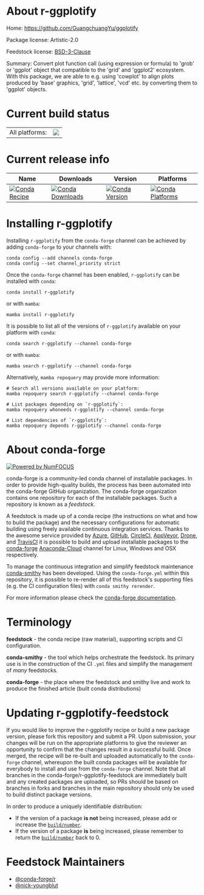 About r-ggplotify
=================

Home: https://github.com/GuangchuangYu/ggplotify

Package license: Artistic-2.0

Feedstock license: [BSD-3-Clause](https://github.com/conda-forge/r-ggplotify-feedstock/blob/main/LICENSE.txt)

Summary: Convert plot function call (using expression or formula) to 'grob' or 'ggplot' object that compatible to the 'grid' and 'ggplot2' ecosystem. With this package, we are able to e.g. using 'cowplot' to align plots produced by 'base' graphics, 'grid', 'lattice', 'vcd' etc. by converting them to 'ggplot' objects.

Current build status
====================


<table><tr><td>All platforms:</td>
    <td>
      <a href="https://dev.azure.com/conda-forge/feedstock-builds/_build/latest?definitionId=3398&branchName=main">
        <img src="https://dev.azure.com/conda-forge/feedstock-builds/_apis/build/status/r-ggplotify-feedstock?branchName=main">
      </a>
    </td>
  </tr>
</table>

Current release info
====================

| Name | Downloads | Version | Platforms |
| --- | --- | --- | --- |
| [![Conda Recipe](https://img.shields.io/badge/recipe-r--ggplotify-green.svg)](https://anaconda.org/conda-forge/r-ggplotify) | [![Conda Downloads](https://img.shields.io/conda/dn/conda-forge/r-ggplotify.svg)](https://anaconda.org/conda-forge/r-ggplotify) | [![Conda Version](https://img.shields.io/conda/vn/conda-forge/r-ggplotify.svg)](https://anaconda.org/conda-forge/r-ggplotify) | [![Conda Platforms](https://img.shields.io/conda/pn/conda-forge/r-ggplotify.svg)](https://anaconda.org/conda-forge/r-ggplotify) |

Installing r-ggplotify
======================

Installing `r-ggplotify` from the `conda-forge` channel can be achieved by adding `conda-forge` to your channels with:

```
conda config --add channels conda-forge
conda config --set channel_priority strict
```

Once the `conda-forge` channel has been enabled, `r-ggplotify` can be installed with `conda`:

```
conda install r-ggplotify
```

or with `mamba`:

```
mamba install r-ggplotify
```

It is possible to list all of the versions of `r-ggplotify` available on your platform with `conda`:

```
conda search r-ggplotify --channel conda-forge
```

or with `mamba`:

```
mamba search r-ggplotify --channel conda-forge
```

Alternatively, `mamba repoquery` may provide more information:

```
# Search all versions available on your platform:
mamba repoquery search r-ggplotify --channel conda-forge

# List packages depending on `r-ggplotify`:
mamba repoquery whoneeds r-ggplotify --channel conda-forge

# List dependencies of `r-ggplotify`:
mamba repoquery depends r-ggplotify --channel conda-forge
```


About conda-forge
=================

[![Powered by
NumFOCUS](https://img.shields.io/badge/powered%20by-NumFOCUS-orange.svg?style=flat&colorA=E1523D&colorB=007D8A)](https://numfocus.org)

conda-forge is a community-led conda channel of installable packages.
In order to provide high-quality builds, the process has been automated into the
conda-forge GitHub organization. The conda-forge organization contains one repository
for each of the installable packages. Such a repository is known as a *feedstock*.

A feedstock is made up of a conda recipe (the instructions on what and how to build
the package) and the necessary configurations for automatic building using freely
available continuous integration services. Thanks to the awesome service provided by
[Azure](https://azure.microsoft.com/en-us/services/devops/), [GitHub](https://github.com/),
[CircleCI](https://circleci.com/), [AppVeyor](https://www.appveyor.com/),
[Drone](https://cloud.drone.io/welcome), and [TravisCI](https://travis-ci.com/)
it is possible to build and upload installable packages to the
[conda-forge](https://anaconda.org/conda-forge) [Anaconda-Cloud](https://anaconda.org/)
channel for Linux, Windows and OSX respectively.

To manage the continuous integration and simplify feedstock maintenance
[conda-smithy](https://github.com/conda-forge/conda-smithy) has been developed.
Using the ``conda-forge.yml`` within this repository, it is possible to re-render all of
this feedstock's supporting files (e.g. the CI configuration files) with ``conda smithy rerender``.

For more information please check the [conda-forge documentation](https://conda-forge.org/docs/).

Terminology
===========

**feedstock** - the conda recipe (raw material), supporting scripts and CI configuration.

**conda-smithy** - the tool which helps orchestrate the feedstock.
                   Its primary use is in the construction of the CI ``.yml`` files
                   and simplify the management of *many* feedstocks.

**conda-forge** - the place where the feedstock and smithy live and work to
                  produce the finished article (built conda distributions)


Updating r-ggplotify-feedstock
==============================

If you would like to improve the r-ggplotify recipe or build a new
package version, please fork this repository and submit a PR. Upon submission,
your changes will be run on the appropriate platforms to give the reviewer an
opportunity to confirm that the changes result in a successful build. Once
merged, the recipe will be re-built and uploaded automatically to the
`conda-forge` channel, whereupon the built conda packages will be available for
everybody to install and use from the `conda-forge` channel.
Note that all branches in the conda-forge/r-ggplotify-feedstock are
immediately built and any created packages are uploaded, so PRs should be based
on branches in forks and branches in the main repository should only be used to
build distinct package versions.

In order to produce a uniquely identifiable distribution:
 * If the version of a package **is not** being increased, please add or increase
   the [``build/number``](https://docs.conda.io/projects/conda-build/en/latest/resources/define-metadata.html#build-number-and-string).
 * If the version of a package **is** being increased, please remember to return
   the [``build/number``](https://docs.conda.io/projects/conda-build/en/latest/resources/define-metadata.html#build-number-and-string)
   back to 0.

Feedstock Maintainers
=====================

* [@conda-forge/r](https://github.com/conda-forge/r/)
* [@nick-youngblut](https://github.com/nick-youngblut/)

